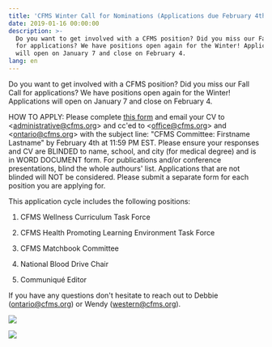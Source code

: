 ```yaml
---
title: 'CFMS Winter Call for Nominations (Applications due February 4th, 2019)'
date: 2019-01-16 00:00:00
description: >-
  Do you want to get involved with a CFMS position? Did you miss our Fall Call
  for applications? We have positions open again for the Winter! Applications
  will open on January 7 and close on February 4.
lang: en
---
```


Do you want to get involved with a CFMS position? Did you miss our Fall Call for applications? We have positions open again for the Winter! Applications will open on January 7 and close on February 4.

HOW TO APPLY: Please complete&nbsp;[this form](https://docs.google.com/forms/d/e/1FAIpQLSe2_VhOhj8x3VekI4I4vmO99whxHJBpF5k3txxSKqyQtBbFyA/viewform)&nbsp;and email your CV to &lt;administrative@cfms.org&gt; and cc'ed to &lt;office@cfms.org&gt; and &lt;ontario@cfms.org&gt; with the subject line: "CFMS Committee: Firstname Lastname" by February 4th at 11:59 PM EST. Please ensure your responses and CV are BLINDED to name, school, and city (for medical degree) and is in WORD DOCUMENT form. For publications and/or conference presentations, blind the whole authours' list. Applications that are not blinded will NOT be considered. Please submit a separate form for each position you are applying for.&nbsp;

This application cycle includes the following positions:

1. CFMS Wellness Curriculum Task Force

2. CFMS Health Promoting Learning Environment Task Force

3. CFMS Matchbook Committee

4. National Blood Drive Chair

5. Communiqu&eacute; Editor

If you have any questions don't hesitate to reach out to Debbie (ontario@cfms.org) or Wendy (western@cfms.org).

![](/uploads/winter-call-1.jpeg)

![](/uploads/winter-call-french.png)